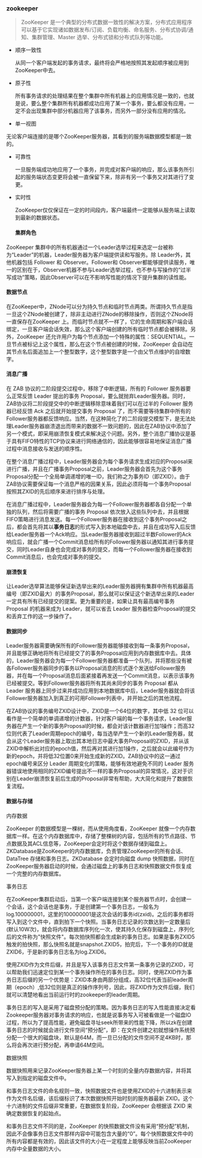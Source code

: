 ### zookeeper

> ZooKeeper 是一个典型的分布式数据一致性的解决方案，分布式应用程序可以基于它实现诸如数据发布/订阅、负载均衡、命名服务、分布式协调/通知、集群管理、Master 选举、分布式锁和分布式队列等功能。

- 顺序一致性

  从同一个客户端发起的事务请求，最终将会严格地按照其发起顺序被应用到ZooKeeper中去。

- 原子性

  所有事务请求的处理结果在整个集群中所有机器上的应用情况是一致的，也就是说，要么整个集群所有机器都成功应用了某一个事务，要么都没有应用，一定不会出现集群中部分机器应用了该事务，而另外一部分没有应用的情况。

- 单一视图

 无论客户端连接的是哪个ZooKeeper服务器，其看到的服务端数据模型都是一致的。

- 可靠性

  一旦服务端成功地应用了一个事务，并完成对客户端的响应，那么该事务所引起的服务端状态变更将会被一直保留下来，除非有另一个事务又对其进行了变更。

- 实时性

   ZooKeeper仅仅保证在一定的时间段内，客户端最终一定能够从服务端上读取到最新的数据状态。



  #### 集群角色

ZooKeeper 集群中的所有机器通过一个Leader选举过程来选定一台被称为“Leader”的机器，Leader服务器为客户端提供读和写服务。除 Leader外，其他机器包括 Follower 和 Observer。Follower和 Observer都能够提供读服务，唯一的区别在于，Observer机器不参与Leader选举过程，也不参与写操作的“过半写成功”策略，因此Observer可以在不影响写性能的情况下提升集群的读性能。

#### 数据节点

在ZooKeeper中，ZNode可以分为持久节点和临时节点两类。所谓持久节点是指一旦这个ZNode被创建了，除非主动进行ZNode的移除操作，否则这个ZNode将一直保存在ZooKeeper 上。而临时节点就不一样了，它的生命周期和客户端会话绑定，一旦客户端会话失效，那么这个客户端创建的所有临时节点都会被移除。另外，ZooKeeper 还允许用户为每个节点添加一个特殊的属性：SEQUENTIAL。一旦节点被标记上这个属性，那么在这个节点被创建的时候，ZooKeeper 会自动在其节点名后面追加上一个整型数字，这个整型数字是一个由父节点维护的自增数字。

#### 消息广播

在 ZAB 协议的二阶段提交过程中，移除了中断逻辑，所有的 Follower 服务器要么正常反馈 Leader 提出的事务 Proposal，要么就抛弃Leader服务器。同时，ZAB协议将二阶段提交中的中断逻辑移除意味着我们可以在过半的 Follower 服务器已经反馈 Ack 之后就开始提交事务 Proposal 了，而不需要等待集群中所有的Follower服务器都反馈响应。当然，在这种简化了的二阶段提交模型下，是无法处理Leader服务器崩溃退出而带来的数据不一致问题的，因此在ZAB协议中添加了另一个模式，即采用崩溃恢复模式来解决这个问题。另外，整个消息广播协议是基于具有FIFO特性的TCP协议来进行网络通信的，因此能够很容易地保证消息广播过程中消息接收与发送的顺序性。

在整个消息广播过程中，Leader服务器会为每个事务请求生成对应的Proposal来进行广播，并且在广播事务Proposal之前，Leader服务器会首先为这个事务Proposal分配一个全局单调递增的唯一ID，我们称之为事务ID（即ZXID）。由于ZAB协议需要保证每一个消息严格的因果关系，因此必须将每一个事务Proposal按照其ZXID的先后顺序来进行排序与处理。

在消息广播过程中，Leader服务器会为每一个Follower服务器都各自分配一个单独的队列，然后将需要广播的事务 Proposal 依次放入这些队列中去，并且根据 FIFO策略进行消息发送。每一个Follower服务器在接收到这个事务Proposal之后，都会首先将其以**事务日志**的形式写入到本地磁盘中去，并且在成功写入后反馈给Leader服务器一个Ack响应。当Leader服务器接收到超过半数Follower的Ack响应后，就会广播一个Commit消息给所有的Follower服务器以通知其进行事务提交，同时Leader自身也会完成对事务的提交，而每一个Follower服务器在接收到Commit消息后，也会完成对事务的提交。

#### 崩溃恢复

让Leader选举算法能够保证新选举出来的Leader服务器拥有集群中所有机器最高编号（即ZXID最大）的事务Proposal，那么就可以保证这个新选举出来的Leader一定具有所有已经提交的提案。更为重要的是，如果让具有最高编号事务 Proposal 的机器来成为 Leader，就可以省去 Leader 服务器检查Proposal的提交和丢弃工作的这一步操作了。



#### 数据同步

Leader服务器需要确保所有的Follower服务器能够接收到每一条事务Proposal，并且能够正确地将所有已经提交了的事务Proposal应用到内存数据库中去。具体的，Leader服务器会为每一个Follower服务器都准备一个队列，并将那些没有被各Follower服务器同步的事务以Proposal消息的形式逐个发送给Follower服务器，并在每一个Proposal消息后面紧接着再发送一个Commit消息，以表示该事务已经被提交。等到Follower服务器将所有其尚未同步的事务 Proposal 都从 Leader 服务器上同步过来并成功应用到本地数据库中后，Leader服务器就会将该Follower服务器加入到真正的可用Follower列表中，并开始之后的其他流程。

在ZAB协议的事务编号ZXID设计中，ZXID是一个64位的数字，其中低 32 位可以看作是一个简单的单调递增的计数器，针对客户端的每一个事务请求，Leader服务器在产生一个新的事务Proposal的时候，都会对该计数器进行加1操作；而高32位则代表了Leader周期epoch的编号，每当选举产生一个新的Leader服务器，就会从这个Leader服务器上取出其本地日志中最大事务Proposal的ZXID，并从该ZXID中解析出对应的epoch值，然后再对其进行加1操作，之后就会以此编号作为新的epoch，并将低32位置0来开始生成新的ZXID。ZAB协议中的这一通过epoch编号来区分 Leader 周期变化的策略，能够有效地避免不同的 Leader 服务器错误地使用相同的ZXID编号提出不一样的事务Proposal的异常情况，这对于识别在Leader崩溃恢复前后生成的Proposal非常有帮助，大大简化和提升了数据恢复流程。



#### 数据与存储

内存数据

ZooKeeper 的数据模型是一棵树，而从使用角度看，ZooKeeper 就像一个内存数据库一样。在这个内存数据库中，存储了整棵树的内容，包括所有的节点路径、节点数据及其ACL信息等，ZooKeeper会定时将这个数据存储到磁盘上。ZKDatabase是ZooKeeper的内存数据库，负责管理ZooKeeper的所有会话、DataTree 存储和事务日志。ZKDatabase 会定时向磁盘 dump 快照数据，同时在ZooKeeper服务器启动的时候，会通过磁盘上的事务日志和快照数据文件恢复成一个完整的内存数据库。

事务日志

在ZooKeeper集群启动后，当第一个客户端连接到某个服务器节点时，会创建一个会话，这个会话也是事务，于是创建第一个事务日志，一般名为log.100000001，这里的100000001是这次会话的事务id(zxid)。之后的事务都将写入到这个文件中，直到拍下一个快照。当事务日志记录的次数达到一定数量后(默认10W次)，就会将内存数据库序列化一次，使其持久化保存到磁盘上，序列化后的文件称为"快照文件"。每次拍快照都会生成新的事务日志。如果是事务ZXID5触发的拍快照，那么快照名就是snapshot.ZXID5，拍完后，下一个事务的ID就是ZXID6，于是新的事务日志名为log.ZXID6。

使用ZXID作为文件后缀，并且是写入该事务日志文件第一条事务记录的ZXID，可以帮助我们迅速定位到某一个事务操作所在的事务日志。同时，使用ZXID作为事务日志后缀的另一个优势是：ZXID本身由两部分组成，高32位代表当前leader周期（epoch）,低32位则是真正的操作序列号，因此，将ZXID作为文件后缀，我们就可以清楚地看出当前运行时的zookeeper的leader周期。

事务日志的写入是采用了磁盘预分配的策略。因为事务日志的写入性能直接决定看Zookeeper服务器对事务请求的响应，也就是说事务写入可被看做是一个磁盘IO过程，所以为了提高性能，避免磁盘寻址seek所带来的性能下降，所以zk在创建事务日志的时候就会进行文件空间“预分配”，即：在文件创建之初就想操作系统预分配一个很大的磁盘块，默认是64M，而一旦已分配的文件空间不足4KB时，那么将会再次进行预分配，再申请64M空间。

数据快照

数据快照用来记录ZooKeeper服务器上某一个时刻的全量内存数据内容，并将其写入到指定的磁盘文件中。

和事务日志文件的命名规则一致，快照数据文件也是使用ZXID的十六进制表示来作为文件名后缀，该后缀标识了本次数据快照开始时刻的服务器最新 ZXID。这个十六进制的文件后缀非常重要，在数据恢复阶段，ZooKeeper 会根据该 ZXID 来确定数据恢复的起始点。

和事务日志文件不同的是，ZooKeeper 的快照数据文件没有采用“预分配”机制，因此不会像事务日志文件那样内容中可能包含大量的“0”。每个快照数据文件中的所有内容都是有效的，因此该文件的大小在一定程度上能够反映当前ZooKeeper内存中全量数据的大小。



  